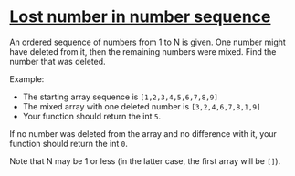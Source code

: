 # [Lost number in number sequence](https://www.codewars.com/kata/lost-number-in-number-sequence "https://www.codewars.com/kata/595aa94353e43a8746000120")

An ordered sequence of numbers from 1 to N is given. One number might have deleted from it, then the remaining numbers were mixed. Find the number that was deleted.

Example: 
 - The starting array sequence is `[1,2,3,4,5,6,7,8,9]`
 - The mixed array with one deleted number is `[3,2,4,6,7,8,1,9]`
 - Your function should return the int `5`.

If no number was deleted from the array and no difference with it, your function should return the int `0`.

Note that N may be 1 or less (in the latter case, the first array will be `[]`).